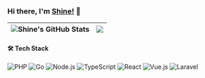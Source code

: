 ### Hi there, I'm [Shine!](https://nowtime.cc/) 👋

| <a><img align="center" src="https://github-readme-stats.ipxy.cc/api?username=PrintNow&show_icons=true&count_private=true&hide_border=true&include_all_commits=true" alt="Shine's GitHub Stats" /></a> | <a><img align="center" src="https://github-readme-stats.ipxy.cc/api/top-langs/?username=PrintNow&hide_border=true&layout=compact&hide=TSQL,Liquid,Blade,Dockerfile,CSS,Smarty,jupyter%20notebook" /></a> |
|----------------------------------------------------------------------------------------------------------------------------------------------------------------------------------------------------------|--------------------------------------------------------------------------------------------------------------------------------------------------------------------------|

#### 🛠️ Tech Stack

![PHP](https://img.shields.io/badge/-PHP-777BB4?style=flat&logo=php&logoColor=white)
![Go](https://img.shields.io/badge/-Go-00ADD8?style=flat&logo=go&logoColor=white)
![Node.js](https://img.shields.io/badge/-Node.js-339933?style=flat&logo=node.js&logoColor=white)
![TypeScript](https://img.shields.io/badge/-TypeScript-3178C6?style=flat&logo=typescript&logoColor=white)
![React](https://img.shields.io/badge/-React-61DAFB?style=flat&logo=react&logoColor=black)
![Vue.js](https://img.shields.io/badge/-Vue.js-4FC08D?style=flat&logo=vue.js&logoColor=white)
![Laravel](https://img.shields.io/badge/-Laravel-FF2D20?style=flat&logo=laravel&logoColor=white)
